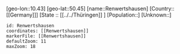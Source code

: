 ﻿---
location: [50.45,10.43]
mapzoom: [7,12] 
mapmarker: city 
type: City
tags:
- geo/City


SpocWebEntityId: 33713
isDeleted: false
confidential: public

---
[geo-lon::10.43]
[geo-lat::50.45]
[name::Renwertshausen]
[Country::[[Germany]]]
[State :: [[../../Thüringen]] ]
[Population::]
[Unknown::]


```leaflet
id: Renwertshausen
coordinates: [[Renwertshausen]]
markerFile: [[Renwertshausen]]
defaultZoom: 11 
maxZoom: 18
```
